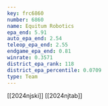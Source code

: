 ```yaml
---
key: frc6860
number: 6860
name: Equitum Robotics
epa_end: 5.91
auto_epa_end: 2.54
teleop_epa_end: 2.55
endgame_epa_end: 0.81
winrate: 0.3571
district_epa_rank: 118
district_epa_percentile: 0.0709
type: Team
---
```

[[2024njski]]
[[2024njtab]]

